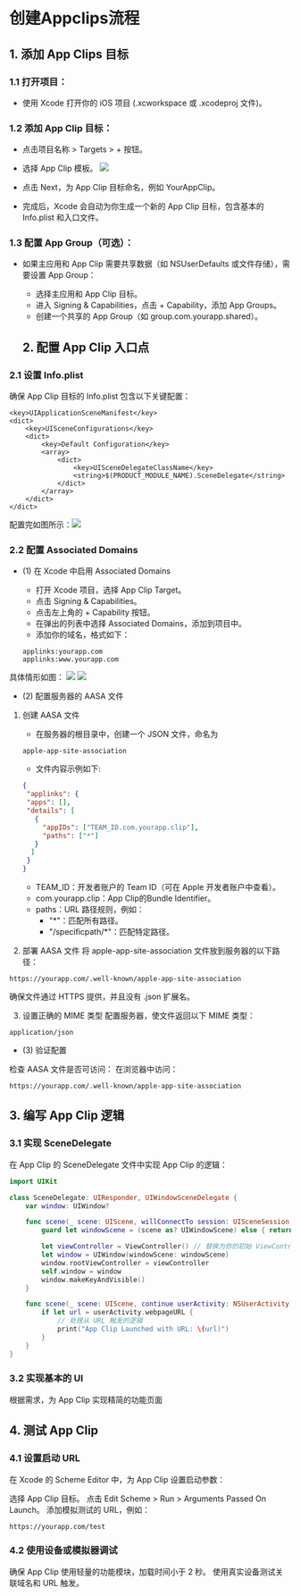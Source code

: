 #  创建Appclips流程


## 1. 添加 App Clips 目标
### 1.1 打开项目：

- 使用 Xcode 打开你的 iOS 项目 (.xcworkspace 或 .xcodeproj 文件)。

### 1.2 添加 App Clip 目标：

- 点击项目名称 > Targets > + 按钮。
- 选择 App Clip 模板。
![](./image/1.png)

- 点击 Next，为 App Clip 目标命名，例如 YourAppClip。
- 完成后，Xcode 会自动为你生成一个新的 App Clip 目标，包含基本的 Info.plist 和入口文件。

### 1.3 配置 App Group（可选）：

- 如果主应用和 App Clip 需要共享数据（如 NSUserDefaults 或文件存储），需要设置 App Group：
  - 选择主应用和 App Clip 目标。
  - 进入 Signing & Capabilities，点击 + Capability，添加 App Groups。
  - 创建一个共享的 App Group（如 group.com.yourapp.shared）。
  
  ## 2. 配置 App Clip 入口点
### 2.1 设置 Info.plist
确保 App Clip 目标的 Info.plist 包含以下关键配置：
```
<key>UIApplicationSceneManifest</key>
<dict>
    <key>UISceneConfigurations</key>
    <dict>
        <key>Default Configuration</key>
        <array>
            <dict>
                <key>UISceneDelegateClassName</key>
                <string>$(PRODUCT_MODULE_NAME).SceneDelegate</string>
            </dict>
        </array>
    </dict>
</dict>

```
配置完如图所示：![](./image/2.png)

### 2.2 配置 Associated Domains
- (1) 在 Xcode 中启用 Associated Domains
   - 打开 Xcode 项目，选择 App Clip Target。
   - 点击 Signing & Capabilities。
   - 点击左上角的 + Capability 按钮。
   - 在弹出的列表中选择 Associated Domains，添加到项目中。
   - 添加你的域名，格式如下：
   
   ```
   applinks:yourapp.com
   applinks:www.yourapp.com
   ```
具体情形如图：
![](./image/3.png)
![](./image/4.png)

- (2) 配置服务器的 AASA 文件
1. 创建 AASA 文件
   - 在服务器的根目录中，创建一个 JSON 文件，命名为 
  
   ```
   apple-app-site-association
   ```
   - 文件内容示例如下:
  
   ```json
   {
    "applinks": {
    "apps": [],
    "details": [
      {
        "appIDs": ["TEAM_ID.com.yourapp.clip"],
        "paths": ["*"]
      }
     ]
    }
   }
   ```
   
    -  TEAM_ID：开发者账户的 Team ID（可在 Apple 开发者账户中查看）。
    - com.yourapp.clip：App Clip的Bundle Identifier。
    - paths：URL 路径规则，例如：
        - "*"：匹配所有路径。
        - "/specificpath/*"：匹配特定路径。
        
        
2. 部署 AASA 文件
将 apple-app-site-association 文件放到服务器的以下路径：
```
https://yourapp.com/.well-known/apple-app-site-association
```

确保文件通过 HTTPS 提供，并且没有 .json 扩展名。

3. 设置正确的 MIME 类型 配置服务器，使文件返回以下 MIME 类型：
```
application/json
```

- (3) 验证配置

检查 AASA 文件是否可访问： 在浏览器中访问：
```
https://yourapp.com/.well-known/apple-app-site-association
```


## 3. 编写 App Clip 逻辑
### 3.1 实现 SceneDelegate
在 App Clip 的 SceneDelegate 文件中实现 App Clip 的逻辑：
```swift
import UIKit

class SceneDelegate: UIResponder, UIWindowSceneDelegate {
    var window: UIWindow?

    func scene(_ scene: UIScene, willConnectTo session: UISceneSession, options connectionOptions: UIScene.ConnectionOptions) {
        guard let windowScene = (scene as? UIWindowScene) else { return }

        let viewController = ViewController() // 替换为你的初始 ViewController
        let window = UIWindow(windowScene: windowScene)
        window.rootViewController = viewController
        self.window = window
        window.makeKeyAndVisible()
    }

    func scene(_ scene: UIScene, continue userActivity: NSUserActivity) {
        if let url = userActivity.webpageURL {
            // 处理从 URL 触发的逻辑
            print("App Clip Launched with URL: \(url)")
        }
    }
}

```

### 3.2 实现基本的 UI
根据需求，为 App Clip 实现精简的功能页面


## 4. 测试 App Clip

### 4.1 设置启动 URL
在 Xcode 的 Scheme Editor 中，为 App Clip 设置启动参数：

选择 App Clip 目标。
点击 Edit Scheme > Run > Arguments Passed On Launch。
添加模拟测试的 URL，例如：
```
https://yourapp.com/test
```
### 4.2 使用设备或模拟器调试
确保 App Clip 使用轻量的功能模块，加载时间小于 2 秒。
使用真实设备测试关联域名和 URL 触发。